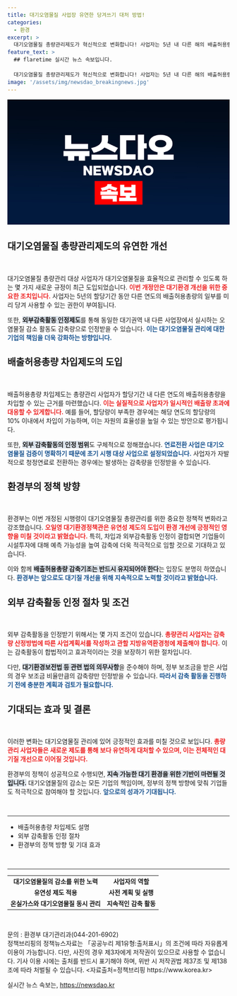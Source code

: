 ```yaml
---
title: 대기오염물질 사업장 유연한 당겨쓰기 대처 방법!
categories:
  - 환경
excerpt: >
  대기오염물질 총량관리제도가 혁신적으로 변화합니다! 사업자는 5년 내 다른 해의 배출허용량을 미리 사용할 수 있고, 외부 감축활동도 인정받습니다. 이번 개정안은 환경 보호와 기업의 유연성을 모두 잡을 수 있는 기회입니다.
feature_text: >
  ## flaretime 실시간 뉴스 속보입니다.

  대기오염물질 총량관리제도가 혁신적으로 변화합니다! 사업자는 5년 내 다른 해의 배출허용량을 미리 사용할 수 있고, 외부 감축활동도 인정받습니다. 이번 개정안은 환경 보호와 기업의 유연성을 모두 잡을 수 있는 기회입니다.
image: '/assets/img/newsdao_breakingnews.jpg'
---
```


<p><img src="/assets/img/newsdao_breakingnews.jpg" alt="flaretime 속보" /></p>

<h2 data-ke-size="size26">대기오염물질 총량관리제도의 유연한 개선</h2>

<p data-ke-size="size16">&nbsp;</p> 

<p>대기오염물질 총량관리 대상 사업자가 대기오염물질을 효율적으로 관리할 수 있도록 하는 몇 가지 새로운 규정이 최근 도입되었습니다. <b><span style="color: #ee2323;">이번 개정안은 대기환경 개선을 위한 중요한 조치입니다.</span></b> 사업자는 5년의 할당기간 동안 다른 연도의 배출허용총량의 일부를 미리 당겨 사용할 수 있는 권한이 부여됩니다. </p>

<p>또한, <b><span style="background-color: #21538527;">외부감축활동 인정제도</span></b>를 통해 동일한 대기권역 내 다른 사업장에서 실시하는 오염물질 감소 활동도 감축량으로 인정받을 수 있습니다. <b><span style="color: #1a5490;">이는 대기오염물질 관리에 대한 기업의 책임을 더욱 강화하는 방향입니다.</span></b> </p>

<h2 data-ke-size="size26">배출허용총량 차입제도의 도입</h2>

<p data-ke-size="size16">&nbsp;</p>

<p>배출허용총량 차입제도는 총량관리 사업자가 할당기간 내 다른 연도의 배출허용총량을 차입할 수 있는 근거를 마련했습니다. <b><span style="color: #ee2323;">이는 실질적으로 사업자가 일시적인 배출량 초과에 대응할 수 있게합니다.</span></b> 예를 들어, 할당량이 부족한 경우에는 해당 연도의 할당량의 10% 이내에서 차입이 가능하며, 이는 자원의 효율성을 높일 수 있는 방안으로 평가됩니다. </p>

<p>또한, <b><span style="background-color: #21538527;">외부 감축활동의 인정 범위</span></b>도 구체적으로 정해졌습니다. <b><span style="color: #1a5490;">연료전환 사업은 대기오염물질 검증이 명확하기 때문에 초기 시행 대상 사업으로 설정되었습니다.</span></b> 사업자가 자발적으로 청정연료로 전환하는 경우에는 발생하는 감축량을 인정받을 수 있습니다.</p>

<h2 data-ke-size="size26">환경부의 정책 방향</h2>

<p data-ke-size="size16">&nbsp;</p>

<p>환경부는 이번 개정된 시행령이 대기오염물질 총량관리를 위한 중요한 정책적 변화라고 강조했습니다. <b><span style="color: #ee2323;">오일영 대기환경정책관은 유연성 제도의 도입이 환경 개선에 긍정적인 영향을 미칠 것이라고 밝혔습니다.</span></b> 특히, 차입과 외부감축활동 인정이 결합되면 기업들이 시설투자에 대해 예측 가능성을 높여 감축에 더욱 적극적으로 임할 것으로 기대하고 있습니다.</p>

<p>이와 함께 <b><span style="background-color: #21538527;">배출허용총량 감축기조는 반드시 유지되어야 한다</span></b>는 입장도 분명히 하였습니다. <b><span style="color: #1a5490;">환경부는 앞으로도 대기질 개선을 위해 지속적으로 노력할 것이라고 밝혔습니다.</span></b></p>

<h2 data-ke-size="size26">외부 감축활동 인정 절차 및 조건</h2>

<p data-ke-size="size16">&nbsp;</p>

<p>외부 감축활동을 인정받기 위해서는 몇 가지 조건이 있습니다. <b><span style="color: #ee2323;">총량관리 사업자는 감축량 산정방법에 따른 사업계획서를 작성하고 관할 지방유역환경청에 제출해야 합니다.</span></b> 이는 감축활동이 합법적이고 효과적이라는 것을 보장하기 위한 절차입니다.</p>

<p>다만, <b><span style="background-color: #21538527;">대기환경보전법 등 관련 법의 의무사항</span></b>을 준수해야 하며, 정부 보조금을 받은 사업의 경우 보조금 비율만큼의 감축량만 인정받을 수 있습니다. <b><span style="color: #1a5490;">따라서 감축 활동을 진행하기 전에 충분한 계획과 검토가 필요합니다.</span></b> </p>

<h2 data-ke-size="size26">기대되는 효과 및 결론</h2>

<p data-ke-size="size16">&nbsp;</p>

<p>이러한 변화는 대기오염물질 관리에 있어 긍정적인 효과를 미칠 것으로 보입니다. <b><span style="color: #ee2323;">총량관리 사업자들은 새로운 제도를 통해 보다 유연하게 대처할 수 있으며, 이는 전체적인 대기질 개선으로 이어질 것입니다.</span></b> </p>

<p>환경부의 정책이 성공적으로 수행되면, <b><span style="background-color: #21538527;">지속 가능한 대기 환경을 위한 기반이 마련될 것입니다.</span></b> 대기오염물질의 감소는 모든 기업의 책임이며, 정부의 정책 방향에 맞춰 기업들도 적극적으로 참여해야 할 것입니다. <b><span style="color: #1a5490;">앞으로의 성과가 기대됩니다.</span></b></p>

<p data-ke-size="size16">&nbsp;</p>

<hr>

<ul>
    <li>배출허용총량 차입제도 설명</li>
    <li>외부 감축활동 인정 절차</li>
    <li>환경부의 정책 방향 및 기대 효과</li>
</ul>

<p data-ke-size="size16">&nbsp;</p>

<hr>

<table style="border-collapse: collapse; width: 100%;">
    <tr>
        <td style="text-align: center; height: 17px;"><b>대기오염물질의 감소를 위한 노력</b></td>
        <td style="text-align: center; height: 17px;"><b>사업자의 역할</b></td>
    </tr>
    <tr>
        <td style="text-align: center; height: 17px;"><b>유연성 제도 적용</b></td>
        <td style="text-align: center; height: 17px;"><b>사전 계획 및 실행</b></td>
    </tr>
    <tr>
        <td style="text-align: center; height: 17px;"><b>온실가스와 대기오염물질 동시 관리</b></td>
        <td style="text-align: center; height: 17px;"><b>지속적인 감축 활동</b></td>
    </tr>
</table> 

<p data-ke-size="size16">&nbsp;</p> 

<p>문의 : 환경부 대기관리과(044-201-6902)<br />
정책브리핑의 정책뉴스자료는 「공공누리 제1유형:출처표시」의 조건에 따라 자유롭게 이용이 가능합니다. 다만, 사진의 경우 제3자에게 저작권이 있으므로 사용할 수 없습니다. 기사 이용 시에는 출처를 반드시 표기해야 하며, 위반 시 저작권법 제37조 및 제138조에 따라 처벌될 수 있습니다. &lt;자료출처=정책브리핑 https://www.korea.kr></p>
실시간 뉴스 속보는, <a href="https://newsdao.kr" rel="dofollow">https://newsdao.kr</a>


